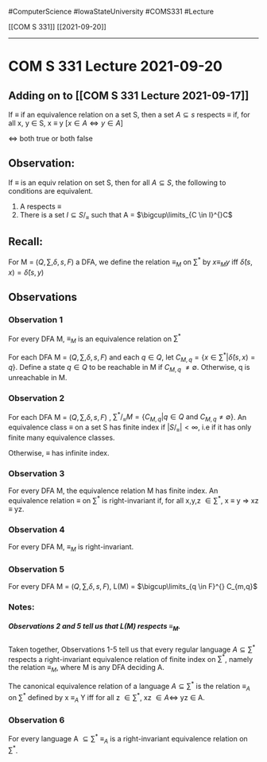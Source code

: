 #ComputerScience  #IowaStateUniversity  #COMS331 
#Lecture

[[COM S 331]] [[2021-09-20]]

---

# COM S 331 Lecture 2021-09-20


## Adding on to [[COM S 331 Lecture 2021-09-17]]

If $\equiv$ if an equivalence relation on a set S, then a set $A \subseteq s$ respects $\equiv$   if, for all x, y $\in$ S,  x $\equiv$ y [$x \in A \Leftrightarrow y \in A$]

$\Leftrightarrow$ both true or both false

## Observation: 
If $\equiv$ is an equiv relation on set S, then for all $A \subseteq S$, the following to conditions are equivalent. 
1. A respects $\equiv$
2. There is a set $I \subseteq S/_\equiv$ such that A = $\bigcup\limits_{C \in I}^{}C$

## Recall:
For M = ($Q, \sum, \delta, s, F$) a DFA, we define the relation $\equiv_M$ on $\sum^*$ by $x \equiv_M y$ iff $\hat\delta(s,x) = \hat\delta(s,y)$
## Observations
### Observation 1
For every DFA M, $\equiv_M$ is an equivalence relation on $\sum^*$


For each DFA M = ($Q, \sum, \delta, s, F$) and each $q \in Q$, let $C_{M,q} = \{x \in  \sum^* | \hat\delta(s,x) = q\}$. Define a state $q \in Q$ to be reachable in M if $C_{M,q}$ $\not= \emptyset$. Otherwise, q is unreachable in M.

### Observation 2

For each DFA M = ($Q, \sum, \delta, s, F$) , $\sum^*/_\equiv M = \{C_{M,q} | q \in Q\ \text{and}\ C_{M,q} \not= \emptyset\}$. An equivalence class  $\equiv$ on a set S has finite index if $|S/_\equiv | < \infty$, i.e if it has only finite many equivalence classes. 

Otherwise, $\equiv$ has infinite index.

### Observation 3

For every DFA M, the equivalence relation M has finite index.  An equivalence relation $\equiv$ on $\sum^*$ is right-invariant if, for all x,y,z $\in \sum^*$, x $\equiv$ y $\Rightarrow$ xz $\equiv$ yz.

### Observation 4

For every DFA M,  $\equiv_M$ is right-invariant. 

### Observation 5
For every DFA M = ($Q, \sum, \delta, s, F$), L(M) = $\bigcup\limits_{q \in F}^{} C_{m,q}$

### Notes:
##### Observations 2 and 5 tell us that L(M) respects $\equiv_M$.
Taken together, Observations 1-5 tell us that every regular language $A \subseteq \sum^*$ respects a right-invariant equivalence relation of finite index on $\sum^*$, namely the relation $\equiv_M$, where M is any DFA deciding A.

The canonical equivalence relation of a language $A \subseteq \sum^*$ is the relation $\equiv_A$  on $\sum^*$ defined by x $\equiv_A$ Y iff for all z $\in \sum^*$, xz $\in A \Leftrightarrow$ yz $\in$ A.

### Observation 6

For every language A $\subseteq \sum^*$ $\equiv_A$ is a right-invariant equivalence relation on $\sum^*$. 